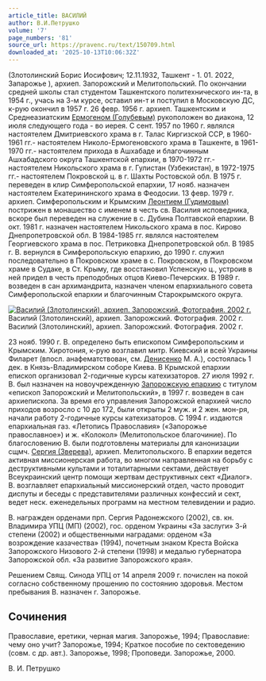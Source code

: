 ```yaml
---
article_title: ВАСИЛИЙ
author: В.И.Петрушко
volume: '7'
page_numbers: '81'
source_url: https://pravenc.ru/text/150709.html
downloaded_at: '2025-10-13T10:06:32Z'
---
```


(Злотолинский Борис Иосифович; 12.11.1932, Ташкент - 1. 01. 2022, Запарожье ), архиеп. Запорожский и Мелитопольский. По окончании средней школы стал студентом Ташкентского политехнического ин-та, в 1954 г., учась на 3-м курсе, оставил ин-т и поступил в Московскую ДС, к-рую окончил в 1957 г. 26 февр. 1956 г. архиеп. Ташкентским и Среднеазиатским [Ермогеном (Голубевым)](<https://pravenc.ru/text/Ермогеном (Голубевым).html>) рукоположен во диакона, 12 июля следующего года - во иерея. С сент. 1957 по 1960 г. являлся настоятелем Дмитриевского храма в г. Талас Киргизской ССР, в 1960-1961 гг.- настоятелем Николо-Ермогеновского храма в Ташкенте, в 1961-1970 гг.- настоятелем прихода в Ашхабаде и благочинным Ашхабадского округа Ташкентской епархии, в 1970-1972 гг.- настоятелем Никольского храма в г. Гулистан (Узбекистан), в 1972-1975 гг.- настоятелем Покровской ц. в г. Шахты Ростовской обл. В 1975 г. переведен в клир Симферопольской епархии, 17 нояб. назначен настоятелем Екатерининского храма в Феодосии. 13 февр. 1979 г. архиеп. Симферопольским и Крымским [Леонтием (Гудимовым)](<https://pravenc.ru/text/Леонтием (Гудимовым).html>) пострижен в монашество с именем в честь св. Василия исповедника, вскоре был переведен на служение в с. Дубина Полтавской епархии. В окт. 1981 г. назначен настоятелем Никольского храма в пос. Кирово Днепропетровской обл. В 1984-1985 гг. являлся настоятелем Георгиевского храма в пос. Петриковка Днепропетровской обл. В 1985 г. В. вернулся в Симферопольскую епархию, до 1990 г. служил последовательно в Покровском храме в с. Покровском, в Покровском храме в Судаке, в Ст. Крыму, где восстановил Успенскую ц., устроив в ней придел в честь преподобных отцов Киево-Печерских. В 1989 г. возведен в сан архимандрита, назначен членом епархиального совета Симферопольской епархии и благочинным Старокрымского округа.

[![Василий (Злотолинский), архиеп. Запорожский. Фотография. 2002 г.](https://pravenc.ru/data/517/458/1234/1i200.jpg "Кликните для увеличения картинки")](https://pravenc.ru/data/517/458/1234/1i400.jpg)Василий (Злотолинский), архиеп. Запорожский. Фотография. 2002 г.  
Василий (Злотолинский), архиеп. Запорожский. Фотография. 2002 г.

23 нояб. 1990 г. В. определено быть епископом Симферопольским и Крымским. Хиротония, к-рую возглавил митр. Киевский и всей Украины Филарет (впосл. анафематствован, см. [Денисенко](https://pravenc.ru/text/Денисенко.html) М. А.), состоялась 1 дек. в Князь-Владимирском соборе Киева. В Крымской епархии епископ организовал 2-годичные курсы катехизаторов. 27 июля 1992 г. В. был назначен на новоучрежденную [Запорожскую епархию](<https://pravenc.ru/text/Запорожскую епархию.html>) с титулом «епископ Запорожский и Мелитопольский», в 1997 г. возведен в сан архиепископа. За время его управления Запорожской епархией число приходов возросло с 10 до 172, были открыты 2 муж. и 2 жен. мон-ря, начали работу 2-годичные курсы катехизаторов. С 1994 г. издаются епархиальная газ. «Летопись Православия» («Запорожье православное») и ж. «Колокол» (Мелитопольское благочиние). По благословению В. были подготовлены материалы для канонизации сщмч. [Сергия (Зверева)](<https://pravenc.ru/text/Сергия (Зверева).html>), архиеп. Мелитопольского. В епархии ведется активная миссионерская работа, во многом направленная на борьбу с деструктивными культами и тоталитарными сектами, действует Всеукраинский центр помощи жертвам деструктивных сект «Диалог». В. возглавляет епархиальный миссионерский отдел, часто проводит диспуты и беседы с представителями различных конфессий и сект, ведет неск. еженедельных программ на местном телевидении и радио.

В. награжден орденами прп. Сергия Радонежского (2002), св. кн. Владимира УПЦ (МП) (2002), гос. орденом Украины «За заслуги» 3-й степени (2002) и общественными наградами: орденом «За возрождение казачества» (1994), почетным знаком Креста Войска Запорожского Низового 2-й степени (1998) и медалью губернатора Запорожской обл. «За развитие Запорожского края».

Решением Свящ. Синода УПЦ от 14 апреля 2009 г. почислен на покой согласно собственному прошению по состоянию здоровья. Местом пребывания В. назначен г. Запорожье.

## Сочинения

Православие, еретики, черная магия. Запорожье, 1994; Православие: чему оно учит? Запорожье, 1994; Краткое пособие по сектоведению (совм. с др. авт.). Запорожье, 1998; Проповеди. Запорожье, 2000.

В. И. Петрушко
